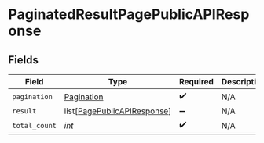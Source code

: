 # PaginatedResultPagePublicAPIResponse


## Fields

| Field                                                                       | Type                                                                        | Required                                                                    | Description                                                                 |
| --------------------------------------------------------------------------- | --------------------------------------------------------------------------- | --------------------------------------------------------------------------- | --------------------------------------------------------------------------- |
| `pagination`                                                                | [Pagination](../../models/shared/pagination.md)                             | :heavy_check_mark:                                                          | N/A                                                                         |
| `result`                                                                    | list[[PagePublicAPIResponse](../../models/shared/pagepublicapiresponse.md)] | :heavy_minus_sign:                                                          | N/A                                                                         |
| `total_count`                                                               | *int*                                                                       | :heavy_check_mark:                                                          | N/A                                                                         |